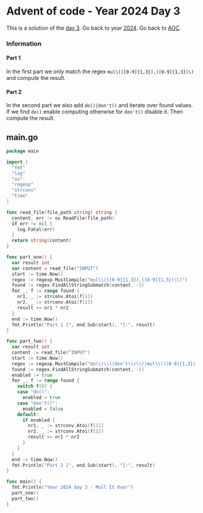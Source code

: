 # Advent of code - Year 2024 Day 3

This is a solution of the [day 3](https://adventofcode.com/2024/day/3). Go back to year [2024](2024.md). Go back to [AOC](../adventofcode.md).

### Information

#### Part 1

In the first part we only match the regex `mul\(([0-9]{1,3}),([0-9]{1,3})\)` and compute the result.

#### Part 2

In the second part we also add `do()|don't()` and iterate over found values. If we find `do()` enable computing otherwise for `don't()` disable it. Then compute the result.

## main.go

```go
package main

import (
  "fmt"
  "log"
  "os"
  "regexp"
  "strconv"
  "time"
)

func read_file(file_path string) string {
  content, err := os.ReadFile(file_path)
  if err != nil {
    log.Fatal(err)
  }
  return string(content)
}

func part_one() {
  var result int
  var content = read_file("INPUT")
  start := time.Now()
  regex := regexp.MustCompile("mul\\(([0-9]{1,3}),([0-9]{1,3})\\)")
  found := regex.FindAllStringSubmatch(content, -1)
  for _, f := range found {
    nr1, _ := strconv.Atoi(f[1])
    nr2, _ := strconv.Atoi(f[2])
    result += nr1 * nr2
  }
  end := time.Now()
  fmt.Println("Part 1 [", end.Sub(start), "]:", result)
}

func part_two() {
  var result int
  content := read_file("INPUT")
  start := time.Now()
  regex := regexp.MustCompile("do\\(\\)|don't\\(\\)|mul\\(([0-9]{1,3}),([0-9]{1,3})\\)")
  found := regex.FindAllStringSubmatch(content, -1)
  enabled := true
  for _, f := range found {
    switch f[0] {
    case "do()":
      enabled = true
    case "don't()":
      enabled = false
    default:
      if enabled {
        nr1, _ := strconv.Atoi(f[1])
        nr2, _ := strconv.Atoi(f[2])
        result += nr1 * nr2
      }
    }
  }
  end := time.Now()
  fmt.Println("Part 2 [", end.Sub(start), "]:", result)
}

func main() {
  fmt.Println("Year 2024 day 3 - Mull It Over")
  part_one()
  part_two()
}
```

